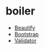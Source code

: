# boiler
<ul>
  <li>
    <a href="https://github.com/brackets-beautify/brackets-beautify">Beautify</a>
  </li>
  <li>
    <a href="http://getbootstrap.com/">Bootstrap</a>
  </li>
  <li>
    <a href="https://jigsaw.w3.org/css-validator/">Validator</a>
  </li>
</ul>

